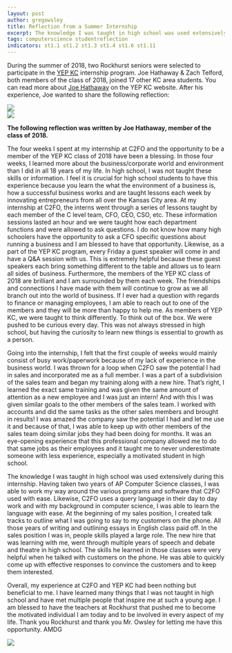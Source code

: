 ```yaml
---
layout: post
author: gregowsley
title: Reflection from a Summer Internship
excerpt: The knowledge I was taught in high school was used extensively during this internship. I have learned many things that I was not taught in high school and have met multiple people that inspire me at such a young age. I am blessed to have the teachers at Rockhurst that pushed me to become the motivated individual I am today and to be involved in every aspect of my life. AMDG
tags: computerscience studentreflection
indicators: st1.1 st1.2 st1.3 st1.4 st1.6 st1.11
---
```


During the summer of 2018, two Rockhurst seniors were selected to participate in the [YEP KC](http://www.yepkc.org/) internship program. Joe Hathaway & Zach Telford, both members of the class of 2018, joined 17 other KC area students. You can read more about [Joe Hathaway](http://www.yepkc.org/new-blog-1/2018/7/9/when-youre-as-good-as-joe-it-literally-pays-to-play-video-games) on the YEP KC website. After his experience, Joe wanted to share the following reflection:

<div class="flex-wrapper">
  <div class="x1"><img src="{{ site.baseurl }}/img/Hathaway.jpg"></div>
  <div class="x1"><img src="{{ site.baseurl }}/img/Telford.jpg"></div>
</div>
    
<b> The following reflection was written by Joe Hathaway, member of the class of 2018.</b>

The four weeks I spent at my internship at C2FO and the opportunity to be a member of the YEP KC class of 2018 have been a blessing. In those four weeks, I learned more about the business/corporate world and environment than I did in all 18 years of my life. In high school, I was not taught these skills or information. I feel it is crucial for high school students to have this experience because you learn the what the environment of a business is, how a successful business works and are taught lessons each week by innovating entrepreneurs from all over the Kansas City area. At my internship at C2FO, the interns went through a series of lessons taught by each member of the C level team, CFO, CEO, CSO, etc. These information sessions lasted an hour and we were taught how each department functions and were allowed to ask questions. I do not know how many high schoolers have the opportunity to ask a CFO specific questions about running a business and I am blessed to have that opportunity. Likewise, as a part of the YEP KC program, every Friday a guest speaker will come in and have a Q&A session with us. This is extremely helpful because these guest speakers each bring something different to the table and allows us to learn all sides of business. Furthermore, the members of the YEP KC class of 2018 are brilliant and I am surrounded by them each week. The friendships and connections I have made with them will continue to grow as we all branch out into the world of business. If I ever had a question with regards to finance or managing employees, I am able to reach out to one of the members and they will be more than happy to help me. As members of YEP KC, we were taught to think differently. To think out of the box. We were pushed to be curious every day. This was not always stressed in high school, but having the curiosity to learn new things is essential to growth as a person.


Going into the internship, I felt that the first couple of weeks would mainly consist of busy work/paperwork because of my lack of experience in the business world. I was thrown for a loop when C2FO saw the potential I had in sales and incorporated me as a full member. I was a part of a subdivision of the sales team and began my training along with a new hire. That’s right, I learned the exact same training and was given the same amount of attention as a new employee and I was just an intern!  And with this I was given similar goals to the other members of the sales team. I worked with accounts and did the same tasks as the other sales members and brought in results! I was amazed the company saw the potential I had and let me use it and because of that, I was able to keep up with other members of the sales team doing similar jobs they had been doing for months. It was an eye-opening experience that this professional company allowed me to do that same jobs as their employees and it taught me to never underestimate someone with less experience, especially a motivated student in high school.


The knowledge I was taught in high school was used extensively during this internship. Having taken two years of AP Computer Science classes, I was able to work my way around the various programs and software that C2FO used with ease. Likewise, C2FO uses a query language in their day to day work and with my background in computer science, I was able to learn the language with ease. At the beginning of my sales position, I created talk tracks to outline what I was going to say to my customers on the phone. All those years of writing and outlining essays in English class paid off. In the sales position I was in, people skills played a large role. The new hire that was learning with me, went through multiple years of speech and debate and theatre in high school. The skills he learned in those classes were very helpful when he talked with customers on the phone. He was able to quickly come up with effective responses to convince the customers and to keep them interested.



Overall, my experience at C2FO and YEP KC had been nothing but beneficial to me. I have learned many things that I was not taught in high school and have met multiple people that inspire me at such a young age. I am blessed to have the teachers at Rockhurst that pushed me to become the motivated individual I am today and to be involved in every aspect of my life. Thank you Rockhurst and thank you Mr. Owsley for letting me have this opportunity. AMDG

<div class="flex-wrapper">
  <div class="x1"><img src="{{ site.baseurl }}/img/Screen Shot 2018-10-01 at 12.32.42 AM.png"></div>
</div>
